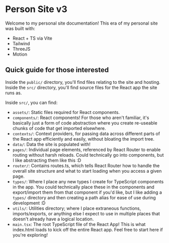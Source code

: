 # Person Site v3

Welcome to my personal site documentation!
This era of my personal site was built with:

- React + TS via Vite
- Tailwind
- ThreeJS
- Motion

## Quick guide for those interested

Inside the `public/` directory, you'll find files relating to the site and hosting.
Inside the `src/` directory, you'll find source files for the React app the site runs as.

Inside `src/`, you can find:

- `assets/`: Static files required for React components.
- `components/`: React components! For those who aren't familiar, it's basically just a form of code abstraction where you create re-useable chunks of code that get imported elsewhere.
- `contexts/`: Context providers, for passing data across different parts of the React app efficiently and easily, without bloating the import tree.
- `data/`: Data the site is populated with!
- `pages/`: Individual page elements, referenced by React Router to enable routing without harsh reloads. Could technically go into components, but I like abstracting them like this :D
- `router/`: Contains routes.ts, which tells React Router how to handle the overall site structure and what to start loading when you access a given page.
- `types/`: Where I place any new types I create for TypeScript components in the app. You could technically place these in the components and export/import them from that component if you'd like, but I like adding a `types/` directory and then creating a path alias for ease of use during development :D
- `utils/`: Utilities directory; where I place extraneous functions, imports/exports, or anything else I expect to use in multiple places that doesn't already have a logical location.
- `main.tsx`: The root TypeScript file of the React App! This is what index.html loads to kick off the entire React app. Feel free to start here if you're exploring!
